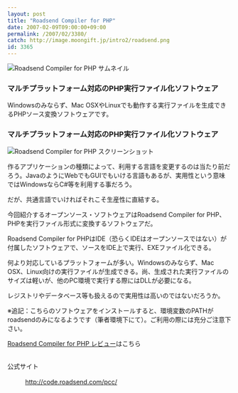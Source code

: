 ```yaml
---
layout: post
title: "Roadsend Compiler for PHP"
date: 2007-02-09T09:00:00+09:00
permalink: /2007/02/3380/
catch: http://image.moongift.jp/intro2/roadsend.png
id: 3365
---
```

 ![Roadsend Compiler for PHP サムネイル](http://image.moongift.jp/intro2/roadsend.t.png "Roadsend Compiler for PHP サムネイル")
  

### マルチプラットフォーム対応のPHP実行ファイル化ソフトウェア
  
Windowsのみならず、Mac OSXやLinuxでも動作する実行ファイルを生成できるPHPソース変換ソフトウェアです。  
<!--more-->  

### マルチプラットフォーム対応のPHP実行ファイル化ソフトウェア
  

![Roadsend Compiler for PHP スクリーンショット](http://image.moongift.jp/intro2/roadsend.png "Roadsend Compiler for PHP スクリーンショット")

  

作るアプリケーションの種類によって、利用する言語を変更するのは当たり前だろう。JavaのようにWebでもGUIでもいける言語もあるが、実用性という意味ではWindowsならC#等を利用する事だろう。

  

だが、共通言語でいければそれこそ生産性に直結する。

  

今回紹介するオープンソース・ソフトウェアはRoadsend Compiler for PHP、PHPを実行ファイル形式に変換するソフトウェアだ。

  

Roadsend Compiler for PHPはIDE（恐らくIDEはオープンソースではない）が付属したソフトウェアで、ソースをIDE上で実行、EXEファイル化できる。

  

何より対応しているプラットフォームが多い。Windowsのみならず、Mac OSX、Linux向けの実行ファイルが生成できる。尚、生成された実行ファイルのサイズは軽いが、他のPC環境で実行する際にはDLLが必要になる。

  

レジストリやデータベース等も扱えるので実用性は高いのではないだろうか。

  

※追記：こちらのソフトウェアをインストールすると、環境変数のPATHがroadsendのみになるようです（筆者環境下にて）。ご利用の際には充分ご注意下さい。

  

[Roadsend Compiler for PHP レビュー](http://oss.moongift.jp/review/i-3384.html)はこちら

  
<dl>
<br><dt>公式サイト</dt>
<br><dd><a href="http://code.roadsend.com/pcc/" target="_blank">http://code.roadsend.com/pcc/</a></dd>
<br>
</dl>